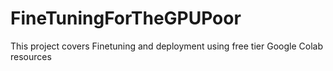 # FineTuningForTheGPUPoor

This project covers Finetuning and deployment using free tier Google Colab resources
